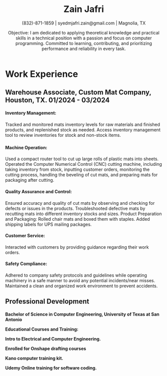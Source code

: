 <header>
    <h1>Zain Jafri</h1>
    <p>(832)-871-1859 | syedmjafri.zain@gmail.com | Magnolia, TX</p>
    <p>Objective: I am dedicated to applying theoretical knowledge and practical skills in a technical position with a passion and focus on computer programming. Committed to learning, contributing, and prioritizing performance and reliability in every task.</p>
  </header>




<main> <h1>Work Experience</h1>


<h2>Warehouse Associate, Custom Mat Company, Houston, TX.	 01/2024 - 03/2024</h2>


<h4>Inventory Management:<h4>
</h5>Tracked and monitored mats inventory levels for raw materials and finished products, and replenished stock as needed.
Access inventory management tool to review inventories for stock and non-stock items.<h5>


<h4>Machine Operation:<h4>
</h5>Used a compact router tool to cut up large rolls of plastic mats into sheets.
Operated the Computer Numerical Control (CNC) cutting machine, including taking inventory from stock, inputting customer orders, monitoring the cutting process, handling the beveling of cut mats, and preparing mats for packaging after cutting.</h5>


<h4>Quality Assurance and Control:<h4>
</h5>Ensured accuracy and quality of cut mats by observing and checking for defects or issues in the products.
Troubleshooted defective mats by recutting mats into different inventory stocks and sizes.
Product Preparation and Packaging:
Rolled chair mats and boxed them with staples.
Added shipping labels for UPS mailing packages.</h5>


<h4>Customer Service:<h4>
</h5>Interacted with customers by providing guidance regarding their work orders.</h5>




 <h4>Safety Compliance:<h4>
</h5>Adhered to company safety protocols and guidelines while operating machinery in a safe manner to avoid any potential incidents/near misses.
Maintained a clean and organized work environment to prevent accidents.</h5>
</main>


<section> <h1>Professional Development</h1>




<h4>Bachelor of Science in Computer Engineering, University of Texas at San Antonio	


Educational Courses and Training:
<p>Intro to Electrical and Computer Engineering.<p>
<p>Enrolled for Onshape drafting courses<p> 
<p>Kano computer training kit.<p>
<p>Udemy Online training for software coding.<p></h4>


</section>









